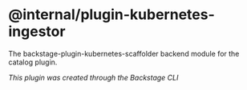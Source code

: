 # @internal/plugin-kubernetes-ingestor

The backstage-plugin-kubernetes-scaffolder backend module for the catalog plugin.

_This plugin was created through the Backstage CLI_
